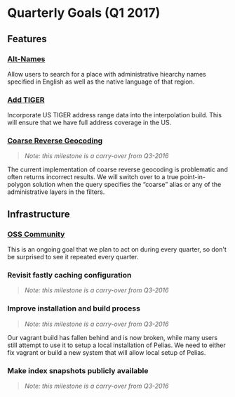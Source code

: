 # Quarterly Goals (Q1 2017)

## Features

### [Alt-Names](/milestones/alt_names/)

Allow users to search for a place with administrative hiearchy names specified in English as well as 
the native language of that region. 

### [Add TIGER](/milestone/tiger/)

Incorporate US TIGER address range data into the interpolation build. This will ensure that we have
full address coverage in the US. 
 

### [Coarse Reverse Geocoding](/milestones/coarse_reverse/)

>_Note: this milestone is a carry-over from Q3-2016_

The current implementation of coarse reverse geocoding is problematic and often returns incorrect results. 
We will switch over to a true point-in-polygon solution when the query specifies the “coarse” alias or any 
of the administrative layers in the filters.

## Infrastructure

### [OSS Community](/milestones/community_building/)
This is an ongoing goal that we plan to act on during every quarter, so don't be surprised to see it 
repeated every quarter.

### Revisit fastly caching configuration
>_Note: this milestone is a carry-over from Q3-2016_

### Improve installation and build process
>_Note: this milestone is a carry-over from Q3-2016_

Our vagrant build has fallen behind and is now broken, while many users still attempt to use it 
to setup a local installation of Pelias. We need to either fix vagrant or build a new system that will
allow local setup of Pelias.

### Make index snapshots publicly available
>_Note: this milestone is a carry-over from Q3-2016_
